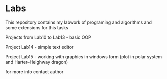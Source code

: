 # Labs

This repository contains my labwork of programing and algorithms and some extensions for this tasks

Projects from Lab10 to Lab13 - basic OOP

Project Lab14 - simple text editor

Project Lab15 - working with graphics in windows form (plot in polar system and Harter–Heighway dragon)

for more info contact author
